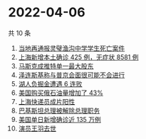 # 2022-04-06

共 10 条

<!-- BEGIN -->
<!-- 最后更新时间 Wed Apr 06 2022 00:20:42 GMT+0800 (China Standard Time) -->

1. [当地再通报灵璧渔沟中学学生死亡案件](https://www.zhihu.com/search?q=灵璧)
1. [上海新增本土确诊 425 例，无症状 8581 例](https://www.zhihu.com/search?q=上海新增)
1. [马斯克成推特单一最大股东](https://www.zhihu.com/search?q=马斯克)
1. [泽连斯基称与普京会面很可能不会进行](https://www.zhihu.com/search?q=泽连斯基)
1. [湖人负掘金遭遇 6 连败](https://www.zhihu.com/search?q=湖人)
1. [美国购买俄石油量增加了 43%](https://www.zhihu.com/search?q=美国购买俄石油量增加)
1. [上海快递员成片阳性](https://www.zhihu.com/search?q=上海快递员)
1. [巴基斯坦总理被解除总理职务](https://www.zhihu.com/search?q=巴基斯坦)
1. [美国单日新增确诊近 135 万例](https://www.zhihu.com/search?q=美国疫情)
1. [演员王羽去世](https://www.zhihu.com/search?q=王羽)

<!-- END -->
